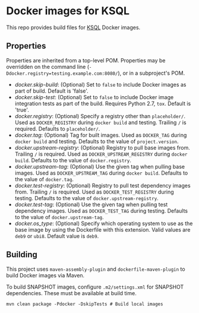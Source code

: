 # Docker images for KSQL

This repo provides build files for [KSQL](https://www.confluent.io/product/ksql/) Docker images.

## Properties

Properties are inherited from a top-level POM. Properties may be overridden on the command line (`-Ddocker.registry=testing.example.com:8080/`), or in a subproject's POM.

- *docker.skip-build*: (Optional) Set to `false` to include Docker images as part of build. Default is 'false'.
- *docker.skip-test*: (Optional) Set to `false` to include Docker image integration tests as part of the build. Requires Python 2.7, `tox`. Default is 'true'.
- *docker.registry*: (Optional) Specify a registry other than `placeholder/`. Used as `DOCKER_REGISTRY` during `docker build` and testing. Trailing `/` is required. Defaults to `placeholder/`.
- *docker.tag*: (Optional) Tag for built images. Used as `DOCKER_TAG` during `docker build` and testing. Defaults to the value of `project.version`.
- *docker.upstream-registry*: (Optional) Registry to pull base images from. Trailing `/` is required. Used as `DOCKER_UPSTREAM_REGISTRY` during `docker build`. Defaults to the value of `docker.registry`.
- *docker.upstream-tag*: (Optional) Use the given tag when pulling base images. Used as `DOCKER_UPSTREAM_TAG` during `docker build`. Defaults to the value of `docker.tag`.
- *docker.test-registry*: (Optional) Registry to pull test dependency images from. Trailing `/` is required. Used as `DOCKER_TEST_REGISTRY` during testing. Defaults to the value of `docker.upstream-registry`.
- *docker.test-tag*: (Optional) Use the given tag when pulling test dependency images. Used as `DOCKER_TEST_TAG` during testing. Defaults to the value of `docker.upstream-tag`.
- *docker.os_type*: (Optional) Specify which operating system to use as the base image by using the Dockerfile with this extension. Valid values are `deb9` or `ubi8`. Default value is `deb9`.


## Building

This project uses `maven-assembly-plugin` and `dockerfile-maven-plugin` to build Docker images via Maven.

To build SNAPSHOT images, configure `.m2/settings.xml` for SNAPSHOT dependencies. These must be available at build time.

```
mvn clean package -Pdocker -DskipTests # Build local images
```
